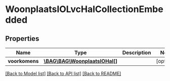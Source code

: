 # WoonplaatsIOLvcHalCollectionEmbedded

## Properties
Name | Type | Description | Notes
------------ | ------------- | ------------- | -------------
**voorkomens** | [**\BAG\BAG\WoonplaatsIOHal[]**](WoonplaatsIOHal.md) |  | [optional] 

[[Back to Model list]](../../README.md#documentation-for-models) [[Back to API list]](../../README.md#documentation-for-api-endpoints) [[Back to README]](../../README.md)

